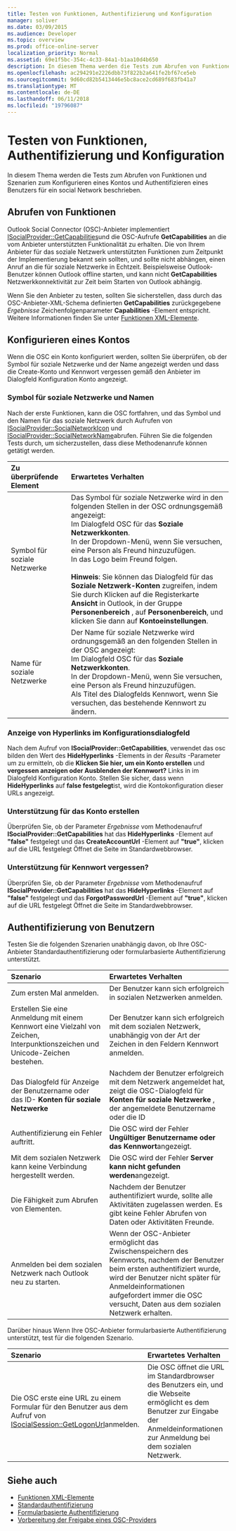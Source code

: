 ```yaml
---
title: Testen von Funktionen, Authentifizierung und Konfiguration
manager: soliver
ms.date: 03/09/2015
ms.audience: Developer
ms.topic: overview
ms.prod: office-online-server
localization_priority: Normal
ms.assetid: 69e1f5bc-354c-4c33-84a1-b1aa10d4b650
description: In diesem Thema werden die Tests zum Abrufen von Funktionen und Szenarien zum Konfigurieren eines Kontos und Authentifizieren eines Benutzers für ein social Network beschrieben.
ms.openlocfilehash: ac294291e2226dbb73f822b2a641fe2bf67ce5eb
ms.sourcegitcommit: 9d60cd82b5413446e5bc8ace2cd689f683fb41a7
ms.translationtype: MT
ms.contentlocale: de-DE
ms.lasthandoff: 06/11/2018
ms.locfileid: "19796087"
---
```

# <a name="testing-capabilities-authentication-and-configuration"></a>Testen von Funktionen, Authentifizierung und Konfiguration

In diesem Thema werden die Tests zum Abrufen von Funktionen und Szenarien zum Konfigurieren eines Kontos und Authentifizieren eines Benutzers für ein social Network beschrieben.
  
## <a name="getting-capabilities"></a>Abrufen von Funktionen

Outlook Social Connector (OSC)-Anbieter implementiert [ISocialProvider::GetCapabilities](isocialprovider-getcapabilities.md)und die OSC-Aufrufe **GetCapabilities** an die vom Anbieter unterstützten Funktionalität zu erhalten. Die von Ihrem Anbieter für das soziale Netzwerk unterstützten Funktionen zum Zeitpunkt der Implementierung bekannt sein sollten, und sollte nicht abhängen, einen Anruf an die für soziale Netzwerke in Echtzeit. Beispielsweise Outlook-Benutzer können Outlook offline starten, und kann nicht **GetCapabilities** Netzwerkkonnektivität zur Zeit beim Starten von Outlook abhängig. 
  
Wenn Sie den Anbieter zu testen, sollten Sie sicherstellen, dass durch das OSC-Anbieter-XML-Schema definierten **GetCapabilities** zurückgegebene _Ergebnisse_ Zeichenfolgenparameter **Capabilities** -Element entspricht. Weitere Informationen finden Sie unter [Funktionen XML-Elemente](capabilities-xml-elements.md).
  
## <a name="configuring-an-account"></a>Konfigurieren eines Kontos

Wenn die OSC ein Konto konfiguriert werden, sollten Sie überprüfen, ob der Symbol für soziale Netzwerke und der Name angezeigt werden und dass die Create-Konto und Kennwort vergessen gemäß den Anbieter im Dialogfeld Konfiguration Konto angezeigt.
  
### <a name="social-network-icon-and-name"></a>Symbol für soziale Netzwerke und Namen

Nach der erste Funktionen, kann die OSC fortfahren, und das Symbol und den Namen für das soziale Netzwerk durch Aufrufen von [ISocialProvider::SocialNetworkIcon](isocialprovider-socialnetworkicon.md) und [ISocialProvider::SocialNetworkName](isocialprovider-socialnetworkname.md)abrufen. Führen Sie die folgenden Tests durch, um sicherzustellen, dass diese Methodenanrufe können getätigt werden.
  
|**Zu überprüfende Element**|**Erwartetes Verhalten**|
|:-----|:-----|
|Symbol für soziale Netzwerke  <br/> | Das Symbol für soziale Netzwerke wird in den folgenden Stellen in der OSC ordnungsgemäß angezeigt:  <br/>  Im Dialogfeld OSC für das **Soziale Netzwerkkonten**.  <br/>  In der Dropdown-Menü, wenn Sie versuchen, eine Person als Freund hinzuzufügen.  <br/>  In das Logo beim Freund folgen.  <br/> <br/>**Hinweis**: Sie können das Dialogfeld für das **Soziale Netzwerk-Konten** zugreifen, indem Sie durch Klicken auf die Registerkarte **Ansicht** in Outlook, in der Gruppe **Personenbereich** , auf **Personenbereich**, und klicken Sie dann auf **Kontoeinstellungen**.           |
|Name für soziale Netzwerke  <br/> | Der Name für soziale Netzwerke wird ordnungsgemäß an den folgenden Stellen in der OSC angezeigt:  <br/>  Im Dialogfeld OSC für das **Soziale Netzwerkkonten**.  <br/>  In der Dropdown-Menü, wenn Sie versuchen, eine Person als Freund hinzuzufügen.  <br/>  Als Titel des Dialogfelds Kennwort, wenn Sie versuchen, das bestehende Kennwort zu ändern.  <br/> |
   
### <a name="showing-hyperlinks-in-configuration-dialog"></a>Anzeige von Hyperlinks im Konfigurationsdialogfeld

Nach dem Aufruf von **ISocialProvider::GetCapabilities**, verwendet das osc bilden den Wert des **HideHyperlinks** -Elements in der _Results_ -Parameter um zu ermitteln, ob die **Klicken Sie hier, um ein Konto erstellen** und **vergessen anzeigen oder Ausblenden der Kennwort?** Links in im Dialogfeld Konfiguration Konto. Stellen Sie sicher, dass wenn **HideHyperlinks** auf **false festgelegt**ist, wird die Kontokonfiguration dieser URLs angezeigt.
  
### <a name="support-to-create-account"></a>Unterstützung für das Konto erstellen

Überprüfen Sie, ob der Parameter _Ergebnisse_ vom Methodenaufruf **ISocialProvider::GetCapabilities** hat das **HideHyperlinks** -Element auf **"false"** festgelegt und das **CreateAccountUrl** -Element auf **"true"**, klicken auf die URL festgelegt Öffnet die Seite im Standardwebbrowser.
  
### <a name="support-for-forgotten-password"></a>Unterstützung für Kennwort vergessen?

Überprüfen Sie, ob der Parameter _Ergebnisse_ vom Methodenaufruf **ISocialProvider::GetCapabilities** hat das **HideHyperlinks** -Element auf **"false"** festgelegt und das **ForgotPasswordUrl** -Element auf **"true"**, klicken auf die URL festgelegt Öffnet die Seite im Standardwebbrowser.
  
## <a name="authenticating-users"></a>Authentifizierung von Benutzern

Testen Sie die folgenden Szenarien unabhängig davon, ob Ihre OSC-Anbieter Standardauthentifizierung oder formularbasierte Authentifizierung unterstützt.
  
|**Szenario**|**Erwartetes Verhalten**|
|:-----|:-----|
|Zum ersten Mal anmelden.  <br/> |Der Benutzer kann sich erfolgreich in sozialen Netzwerken anmelden.  <br/> |
|Erstellen Sie eine Anmeldung mit einem Kennwort eine Vielzahl von Zeichen, Interpunktionszeichen und Unicode-Zeichen bestehen.  <br/> |Der Benutzer kann sich erfolgreich mit dem sozialen Netzwerk, unabhängig von der Art der Zeichen in den Feldern Kennwort anmelden.  <br/> |
|Das Dialogfeld für Anzeige der Benutzername oder das ID- **Konten für soziale Netzwerke**  <br/> |Nachdem der Benutzer erfolgreich mit dem Netzwerk angemeldet hat, zeigt die OSC-Dialogfeld für **Konten für soziale Netzwerke** , der angemeldete Benutzername oder die ID  <br/> |
|Authentifizierung ein Fehler auftritt.  <br/> |Die OSC wird der Fehler **Ungültiger Benutzername oder das Kennwort**angezeigt.  <br/> |
|Mit dem sozialen Netzwerk kann keine Verbindung hergestellt werden.  <br/> |Die OSC wird der Fehler **Server kann nicht gefunden werden**angezeigt.  <br/> |
|Die Fähigkeit zum Abrufen von Elementen.  <br/> |Nachdem der Benutzer authentifiziert wurde, sollte alle Aktivitäten zugelassen werden. Es gibt keine Fehler Abrufen von Daten oder Aktivitäten Freunde.  <br/> |
|Anmelden bei dem sozialen Netzwerk nach Outlook neu zu starten.  <br/> |Wenn der OSC-Anbieter ermöglicht das Zwischenspeichern des Kennworts, nachdem der Benutzer beim ersten authentifiziert wurde, wird der Benutzer nicht später für Anmeldeinformationen aufgefordert immer die OSC versucht, Daten aus dem sozialen Netzwerk erhalten.  <br/> |
   
Darüber hinaus Wenn Ihre OSC-Anbieter formularbasierte Authentifizierung unterstützt, test für die folgenden Szenario.
  
|**Szenario**|**Erwartetes Verhalten**|
|:-----|:-----|
|Die OSC erste eine URL zu einem Formular für den Benutzer aus dem Aufruf von [ISocialSession::GetLogonUrl](isocialsession-getlogonurl.md)anmelden.  <br/> |Die OSC öffnet die URL im Standardbrowser des Benutzers ein, und die Webseite ermöglicht es dem Benutzer zur Eingabe der Anmeldeinformationen zur Anmeldung bei dem sozialen Netzwerk.  <br/> |
   
## <a name="see-also"></a>Siehe auch

- [Funktionen XML-Elemente](capabilities-xml-elements.md)  
- [Standardauthentifizierung](basic-authentication.md) 
- [Formularbasierte Authentifizierung](forms-based-authentication.md)
- [Vorbereitung der Freigabe eines OSC-Providers](getting-ready-to-release-an-osc-provider.md)

